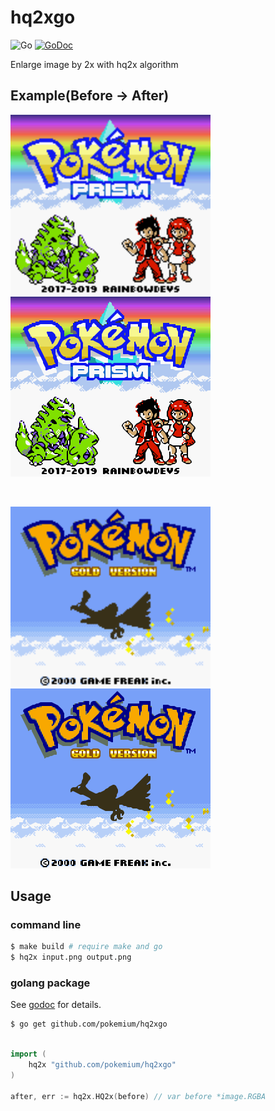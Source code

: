# hq2xgo

![Go](https://github.com/pokemium/hq2xgo/workflows/Go/badge.svg) [![GoDoc](https://godoc.org/github.com/pokemium/hq2xgo?status.svg)](https://godoc.org/github.com/pokemium/hq2xgo)

Enlarge image by 2x with hq2x algorithm

## Example(Before -> After)

<img src="./example/1/demo.png" width="320" height="288" />&nbsp;&nbsp;&nbsp;&nbsp;<img src="./example/1/demo_hq2x.png" />

<br />

<img src="./example/2/demo.png" width="320" height="288" />&nbsp;&nbsp;&nbsp;&nbsp;<img src="./example/2/demo_hq2x.png" />

## Usage

### command line

```sh
$ make build # require make and go
$ hq2x input.png output.png
```

### golang package

See [godoc](https://godoc.org/github.com/Akatsuki-py/hq2xgo) for details. 

```sh
$ go get github.com/pokemium/hq2xgo
```

```go

import (
	hq2x "github.com/pokemium/hq2xgo"
)

after, err := hq2x.HQ2x(before) // var before *image.RGBA

```